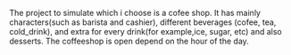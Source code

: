The project to simulate which i choose is a cofee shop.
It has mainly characters(such as barista and cashier), different beverages (cofee, tea, cold_drink), and extra for every drink(for example,ice, sugar, etc)
and also desserts.
The coffeeshop is open depend on the hour of the day.
